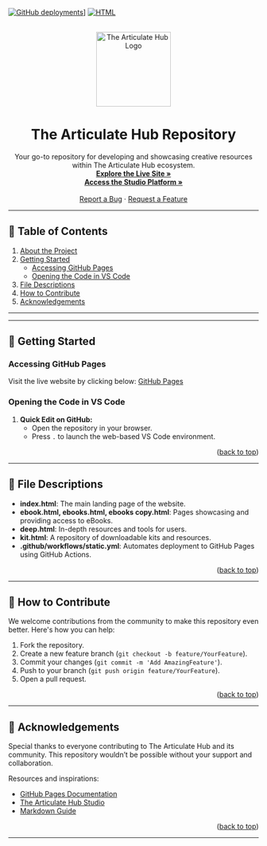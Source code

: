 <!-- PROJECT SHIELDS -->
[![GitHub deployments](https://img.shields.io/github/deployments/JasonArticulate/Repository/github-pages?style=for-the-badge)]([https://github.com/The-Articulate-Hub/Studio/)]
[![HTML][html-shield]][html-url]

<!-- PROJECT LOGO -->
<br />
<div align="center">
  <a href="https://studio.articulatehub.com/">
    <img src="https://lwfiles.mycourse.app/655b35fbfdce42739eabd7cf-public/e7bb21dceaac753035eba14d6abfd207.png" alt="The Articulate Hub Logo" width="150" height="150">
  </a>
  <h1 align="center">The Articulate Hub Repository</h1>

  <p align="center">
    Your go-to repository for developing and showcasing creative resources within  The Articulate Hub ecosystem.
    <br />
    <a href="https://github.articulatehub.com/"><strong>Explore the Live Site »</strong></a>
    <br />
    <a href="https://studio.articulatehub.com/"><strong>Access the Studio Platform »</strong></a>
    <br />
    <br />
    <a href="https://github.com/JasonArticulate/Repository/issues">Report a Bug</a>
    ·
    <a href="https://github.com/JasonArticulate/Repository/issues">Request a Feature</a>
  </p>
</div>

---

## 📖 Table of Contents

1. [About the Project](#about-the-project)
2. [Getting Started](#getting-started)
   - [Accessing GitHub Pages](#accessing-github-pages)
   - [Opening the Code in VS Code](#opening-the-code-in-vs-code)
3. [File Descriptions](#file-descriptions)
4. [How to Contribute](#how-to-contribute)
5. [Acknowledgements](#acknowledgements)

---
---

## 🚀 Getting Started

### Accessing GitHub Pages

Visit the live website by clicking below:
[GitHub Pages](https://github.articulatehub.com/)

### Opening the Code in VS Code

1. **Quick Edit on GitHub:**
   - Open the repository in your browser.
   - Press `.` to launch the web-based VS Code environment.

<p align="right">(<a href="#readme-top">back to top</a>)</p>

---

## 📂 File Descriptions

- **index.html**: The main landing page of the website.
- **ebook.html, ebooks.html, ebooks copy.html**: Pages showcasing and providing access to eBooks.
- **deep.html**: In-depth resources and tools for users.
- **kit.html**: A repository of downloadable kits and resources.
- **.github/workflows/static.yml**: Automates deployment to GitHub Pages using GitHub Actions.

<p align="right">(<a href="#readme-top">back to top</a>)</p>

---

## 🤝 How to Contribute

We welcome contributions from the community to make this repository even better. Here's how you can help:

1. Fork the repository.
2. Create a new feature branch (`git checkout -b feature/YourFeature`).
3. Commit your changes (`git commit -m 'Add AmazingFeature'`).
4. Push to your branch (`git push origin feature/YourFeature`).
5. Open a pull request.

<p align="right">(<a href="#readme-top">back to top</a>)</p>

---

## 🙏 Acknowledgements

Special thanks to everyone contributing to  The Articulate Hub and its community. This repository wouldn’t be possible without your support and collaboration.

Resources and inspirations:

- [GitHub Pages Documentation](https://pages.github.com/)
- [The Articulate Hub Studio](https://studio.articulatehub.com/)
- [Markdown Guide](https://www.markdownguide.org/)

<p align="right">(<a href="#readme-top">back to top</a>)</p>

---

<!-- MARKDOWN LINKS & IMAGES -->
[html-shield]: https://img.shields.io/badge/HTML-100%25-orange?style=for-the-badge
[html-url]: https://developer.mozilla.org/en-US/docs/Web/HTML

